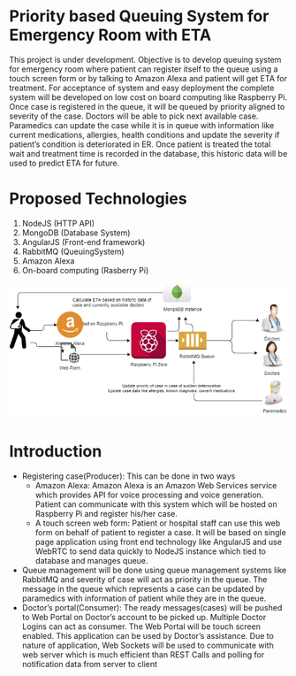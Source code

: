 # Priority based Queuing System for Emergency Room with ETA
This project is under development. Objective is to develop queuing system for emergency room where patient can register itself to the queue using a touch screen form or by talking to
Amazon Alexa and patient will get ETA for treatment. For acceptance of system and easy deployment the complete system will be developed
on low cost on board computing like Raspberry Pi. Once case is registered in the queue, it will be queued by priority aligned to severity of the
case. Doctors will be able to pick next available case. Paramedics can update the case while it is in queue with information like current medications,
allergies, health conditions and update the severity if patient’s condition is deteriorated in ER. Once patient is treated the total wait and
treatment time is recorded in the database, this historic data will be used to predict ETA for future.

# Proposed Technologies

 1. NodeJS (HTTP API)
 2. MongoDB (Database System)
 3. AngularJS (Front-end framework)
 4. RabbitMQ (QueuingSystem)
 5. Amazon Alexa
 6. On-board computing (Rasberry Pi)

![Flow](https://raw.githubusercontent.com/chetan-lu/er_queue/master/Flow.png)


# Introduction

 - Registering case(Producer): This can be done in two ways
	- Amazon Alexa: Amazon Alexa is an Amazon Web Services service which provides API for voice processing
and voice generation. Patient can communicate with this system which will be hosted on Raspberry
Pi and register his/her case.  
	- A touch screen web form: Patient or hospital staff can use this web form on behalf of patient to register
a case. It will be based on single page application using front end technology like AngularJS and use
WebRTC to send data quickly to NodeJS instance which tied to database and manages queue.
 - Queue management will be done using queue management systems like RabbitMQ and severity of case will act
as priority in the queue. The message in the queue which represents a case can be updated by paramedics with
information of patient while they are in the queue.
 - Doctor’s portal(Consumer): The ready messages(cases) will be pushed to Web Portal on Doctor’s account to
be picked up. Multiple Doctor Logins can act as consumer. The Web Portal will be touch screen enabled. This
application can be used by Doctor’s assistance. Due to nature of application, Web Sockets will be used to
communicate with web server which is much efficient than REST Calls and polling for notification data from
server to client
